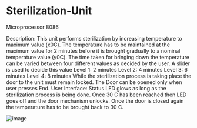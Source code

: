 # Sterilization-Unit
Microprocessor 8086

Description: This unit performs sterilization by increasing temperature to
maximum value (x0C). The temperature has to be maintained at the maximum
value for 2 minutes before it is brought gradually to a nominal temperature
value (y0C). The time taken for bringing down the temperature can be varied
between four different values as decided by the user. A slider is used to decide
this value
Level 1: 2 minutes
Level 2: 4 minutes
Level 3: 6 minutes
Level 4: 8 minutes
While the sterilization process is taking place the door to the unit must remain
locked. The Door can be opened only when user presses End.
User Interface: Status LED glows as long as the sterilization process is being
done. Once 30 C has been reached then LED goes off and the door mechanism
unlocks. Once the door is closed again the temperature has to be brought back
to 30 C. 

![image](https://user-images.githubusercontent.com/84618206/162808015-0e0aa924-6623-4c6d-9cc6-47d3609e973e.png)
